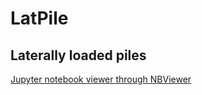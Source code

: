 # LatPile
## Laterally loaded piles

[Jupyter notebook viewer through NBViewer](https://nbviewer.jupyter.org/github/LEGG-UFRGS/LatPile/blob/master/LatPile.ipynb)
